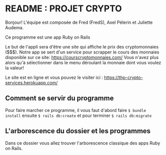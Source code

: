 # README : PROJET CRYPTO

Bonjour! L'équipe est composée de Fred (FredS), Axel Pélerin et Juliette Audema. 

Ce programme est une app Ruby on Rails


Le but de l'appli sera d'être une site qui affiche le prix des cryptomonnaies ($$$). 
Notre app se sert d'un service pour scrapper le cours des monnaies disponible sur ce site: https://courscryptomonnaies.com/
Vous n'avez plus alors qu'à sélectionner dans le menu déroulant la monnaie dont vous voulez la valeur!

Le site est en ligne et vous pouvez le visiter ici : https://thp-crypto-services.herokuapp.com/


## Comment se servir du programme 

Pour faire marcher ce programme, il vous faut d'abord faire ```$ bundle install``` ensuite ```$ rails db:create``` et pour terminer ```$ rails db:migrate```

## L'arborescence du dossier et les programmes

Dans ce dossier vous allez trouver l'arborescence classique des apps Ruby on Rails.
